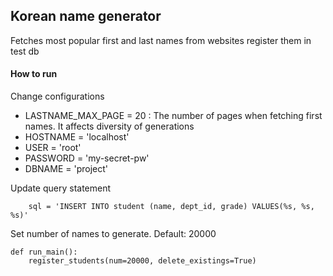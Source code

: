 ## Korean name generator

Fetches most popular first and last names from websites
register them in test db

#### How to run

Change configurations
- LASTNAME_MAX_PAGE = 20 : The number of pages when fetching first names. It affects diversity of generations
- HOSTNAME = 'localhost'
- USER = 'root'
- PASSWORD = 'my-secret-pw'
- DBNAME = 'project'

Update query statement
```
    sql = 'INSERT INTO student (name, dept_id, grade) VALUES(%s, %s, %s)'
```

Set number of names to generate. Default: 20000
```buildoutcfg
def run_main():
    register_students(num=20000, delete_existings=True)
```